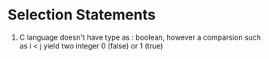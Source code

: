 Selection Statements
===
1. C language doesn't have type as : boolean, however a comparsion such as i < j yield two integer 0 (false) or 1 (true)